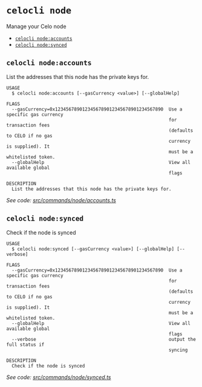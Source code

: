 `celocli node`
==============

Manage your Celo node

* [`celocli node:accounts`](#celocli-nodeaccounts)
* [`celocli node:synced`](#celocli-nodesynced)

## `celocli node:accounts`

List the addresses that this node has the private keys for.

```
USAGE
  $ celocli node:accounts [--gasCurrency <value>] [--globalHelp]

FLAGS
  --gasCurrency=0x1234567890123456789012345678901234567890  Use a specific gas currency
                                                            for transaction fees
                                                            (defaults to CELO if no gas
                                                            currency is supplied). It
                                                            must be a whitelisted token.
  --globalHelp                                              View all available global
                                                            flags

DESCRIPTION
  List the addresses that this node has the private keys for.
```

_See code: [src/commands/node/accounts.ts](https://github.com/celo-org/developer-tooling/tree/master/packages/cli/src/commands/node/accounts.ts)_

## `celocli node:synced`

Check if the node is synced

```
USAGE
  $ celocli node:synced [--gasCurrency <value>] [--globalHelp] [--verbose]

FLAGS
  --gasCurrency=0x1234567890123456789012345678901234567890  Use a specific gas currency
                                                            for transaction fees
                                                            (defaults to CELO if no gas
                                                            currency is supplied). It
                                                            must be a whitelisted token.
  --globalHelp                                              View all available global
                                                            flags
  --verbose                                                 output the full status if
                                                            syncing

DESCRIPTION
  Check if the node is synced
```

_See code: [src/commands/node/synced.ts](https://github.com/celo-org/developer-tooling/tree/master/packages/cli/src/commands/node/synced.ts)_
